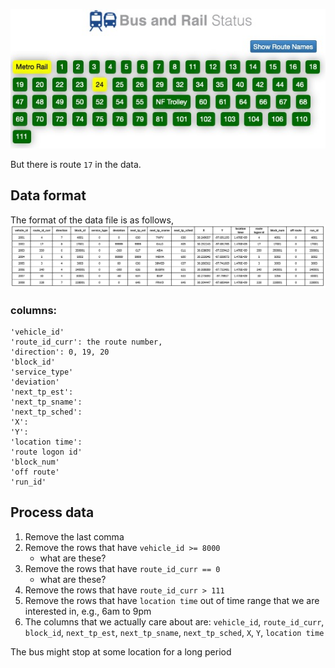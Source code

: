 
[![All Routes](images/all_routes.jpg)](http://metro.nfta.com/)

But there is route `17` in the data.


## Data format

The format of the data file is as follows,
![Data Format](images/Data_Feed.PNG)


### columns:

    'vehicle_id'
    'route_id_curr': the route number,
    'direction': 0, 19, 20
    'block_id'
    'service_type'
    'deviation'
    'next_tp_est':
    'next_tp_sname':
    'next_tp_sched':
    'X':
    'Y':
    'location time':
    'route logon id'
    'block_num'
    'off route'
    'run_id'


## Process data

1. Remove the last comma
1. Remove the rows that have `vehicle_id >= 8000`
   - what are these?
1. Remove the rows that have `route_id_curr == 0`
   - what are these?
1. Remove the rows that have `route_id_curr > 111`
1. Remove the rows that have `location time` out of time range that we are interested in, e.g., 6am to 9pm
1. The columns that we actually care about are: `vehicle_id`, `route_id_curr`, `block_id`, `next_tp_est`, `next_tp_sname`, `next_tp_sched`, `X`, `Y`, `location time`


The bus might stop at some location for a long period
